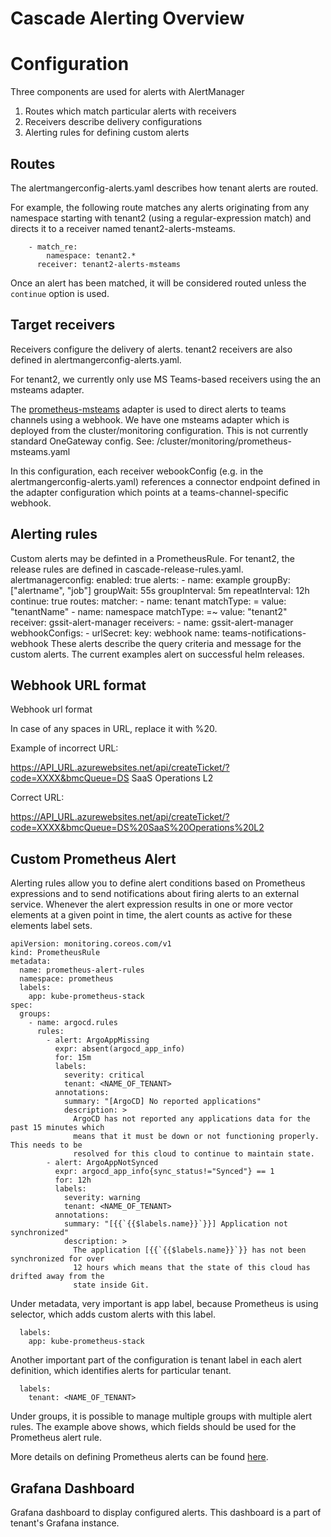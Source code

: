 # Cascade Alerting Overview

# Configuration

Three components are used for alerts with AlertManager

1. Routes which match particular alerts with receivers
2. Receivers describe delivery configurations
3. Alerting rules for defining custom alerts

## Routes

The alertmangerconfig-alerts.yaml describes how tenant alerts are routed.

For example, the following route matches any alerts originating from any namespace starting with tenant2 (using a regular-expression match) and directs it to a receiver named tenant2-alerts-msteams.

```
    - match_re:
        namespace: tenant2.*
      receiver: tenant2-alerts-msteams
```

Once an alert has been matched, it will be considered routed unless the `continue` option is used.

## Target receivers

Receivers configure the delivery of alerts. tenant2 receivers are also defined in alertmangerconfig-alerts.yaml.

For tenant2, we currently only use MS Teams-based receivers using the an msteams adapter.

The [prometheus-msteams](https://github.com/prometheus-msteams) adapter is used to direct alerts to teams channels using a webhook. We have one msteams adapter which is deployed from the cluster/monitoring configuration. This is not currently standard OneGateway config. See: /cluster/monitoring/prometheus-msteams.yaml

In this configuration, each receiver webookConfig (e.g. in the alertmangerconfig-alerts.yaml) references a connector endpoint defined in the adapter configuration which points at a teams-channel-specific webhook.

## Alerting rules

Custom alerts may be definted in a PrometheusRule. For tenant2, the release rules are defined in cascade-release-rules.yaml.
  alertmanagerconfig:
    enabled: true
    alerts:
      - name: example
        groupBy: ["alertname", "job"]
        groupWait: 55s
        groupInterval: 5m
        repeatInterval: 12h
        continue: true
        routes:
          matcher:
            - name: tenant
              matchType: =
              value: "tenantName"
            - name: namespace
              matchType: =~
              value: "tenant2"
        receiver: gssit-alert-manager
        receivers:
          - name: gssit-alert-manager
            webhookConfigs:
              - urlSecret:
                  key: webhook
                  name: teams-notifications-webhook
These alerts describe the query criteria and message for the custom alerts. The current examples alert on successful helm releases.

## Webhook URL format

Webhook url format

In case of any spaces in URL, replace it with %20.

Example of incorrect URL:


https://API_URL.azurewebsites.net/api/createTicket/?code=XXXX&bmcQueue=DS SaaS Operations L2


Correct URL:

https://API_URL.azurewebsites.net/api/createTicket/?code=XXXX&bmcQueue=DS%20SaaS%20Operations%20L2



## Custom Prometheus Alert

Alerting rules allow you to define alert conditions based on Prometheus expressions and to send notifications about firing alerts to an external service. Whenever the alert expression results in one or more vector elements at a given point in time, the alert counts as active for these elements label sets.

```
apiVersion: monitoring.coreos.com/v1
kind: PrometheusRule
metadata:
  name: prometheus-alert-rules
  namespace: prometheus
  labels:
    app: kube-prometheus-stack
spec:
  groups:
    - name: argocd.rules
      rules:
        - alert: ArgoAppMissing
          expr: absent(argocd_app_info)
          for: 15m
          labels:
            severity: critical
            tenant: <NAME_OF_TENANT>
          annotations:
            summary: "[ArgoCD] No reported applications"
            description: >
              ArgoCD has not reported any applications data for the past 15 minutes which
              means that it must be down or not functioning properly.  This needs to be
              resolved for this cloud to continue to maintain state.
        - alert: ArgoAppNotSynced
          expr: argocd_app_info{sync_status!="Synced"} == 1
          for: 12h
          labels:
            severity: warning
            tenant: <NAME_OF_TENANT>
          annotations:
            summary: "[{{`{{$labels.name}}`}}] Application not synchronized"
            description: >
              The application [{{`{{$labels.name}}`}} has not been synchronized for over
              12 hours which means that the state of this cloud has drifted away from the
              state inside Git.
```
Under metadata, very important is app label, because Prometheus is using selector, which adds custom alerts with this label.

```
  labels:
    app: kube-prometheus-stack
```

Another important part of the configuration is tenant label in each alert definition, which identifies alerts for particular tenant.

```
  labels:
    tenant: <NAME_OF_TENANT>
```

Under groups, it is possible to manage multiple groups with multiple alert rules. The example above shows, which fields should be used for the Prometheus alert rule.

More details on defining Prometheus alerts can be found [here](https://prometheus.io/docs/prometheus/latest/configuration/alerting_rules/).

## Grafana Dashboard

Grafana dashboard to display configured alerts. This dashboard is a part of tenant's Grafana instance.
